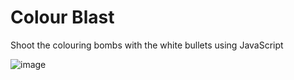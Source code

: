 # Colour Blast
Shoot the colouring bombs with the white bullets using JavaScript

![image](https://user-images.githubusercontent.com/64016811/207240785-ef5f35a6-e6c3-4377-a773-4fa695c7c156.png)
